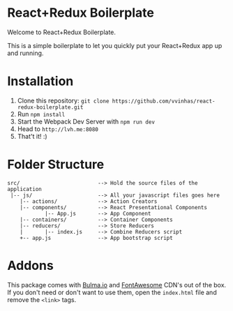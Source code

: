 # React+Redux Boilerplate
Welcome to React+Redux Boilerplate.

This is a simple boilerplate to let you quickly put your React+Redux app up and running.

# Installation
1. Clone this repository: `git clone https://github.com/vvinhas/react-redux-boilerplate.git`
2. Run `npm install`
3. Start the Webpack Dev Server with `npm run dev`
5. Head to `http://lvh.me:8080`
6. That't it! :)

# Folder Structure
```
src/                         --> Hold the source files of the application
 |-- js/                     --> All your javascript files goes here
    |-- actions/             --> Action Creators
    |-- components/          --> React Presentational Components
            |-- App.js       --> App Component
    |-- containers/          --> Container Components
    |-- reducers/            --> Store Reducers
    |       |-- index.js     --> Combine Reducers script
    +-- app.js               --> App bootstrap script
```

# Addons
This package comes with [Bulma.io](http://bulma.io/) and [FontAwesome](http://fontawesome.io/) CDN's out of the box. If you don't need or don't 
want to use them, open the `index.html` file and remove the `<link>` tags.